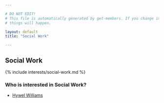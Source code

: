 ```yaml
---

# DO NOT EDIT!
# This file is automatically generated by get-members. If you change it, bad
# things will happen.

layout: default
title: "Social Work"

---
```


## Social Work

{% include interests/social-work.md %}

### Who is interested in Social Work?


* [Hywel Williams](/members/hywel-williams.html)

